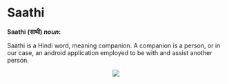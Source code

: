 # Saathi
__Saathi (साथी) *noun*:__

Saathi is a Hindi word, meaning companion. A companion is a person, or in our case, an android application employed to be with and assist another person.

<p align="center"> <img src="https://github.com/saatvikj/Saathi/blob/master/logoSecondDraft.png"> </p>
 
